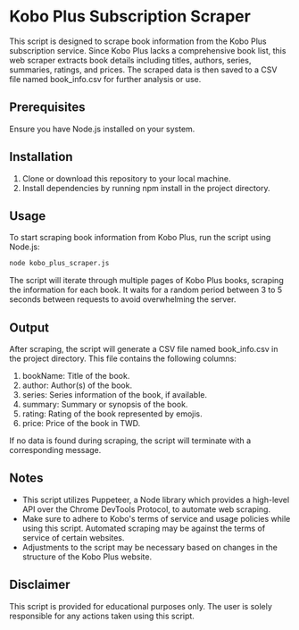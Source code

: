 # Kobo Plus Subscription Scraper

This script is designed to scrape book information from the Kobo Plus subscription service. Since Kobo Plus lacks a comprehensive book list, this web scraper extracts book details including titles, authors, series, summaries, ratings, and prices. The scraped data is then saved to a CSV file named book_info.csv for further analysis or use.

## Prerequisites
Ensure you have Node.js installed on your system.

## Installation
1. Clone or download this repository to your local machine.
2. Install dependencies by running npm install in the project directory.

## Usage
To start scraping book information from Kobo Plus, run the script using Node.js:

```sh
node kobo_plus_scraper.js
```

The script will iterate through multiple pages of Kobo Plus books, scraping the information for each book. It waits for a random period between 3 to 5 seconds between requests to avoid overwhelming the server.

## Output

After scraping, the script will generate a CSV file named book_info.csv in the project directory. This file contains the following columns:

1. bookName: Title of the book.
2. author: Author(s) of the book.
3. series: Series information of the book, if available.
4. summary: Summary or synopsis of the book.
5. rating: Rating of the book represented by emojis.
6. price: Price of the book in TWD.

If no data is found during scraping, the script will terminate with a corresponding message.

## Notes
- This script utilizes Puppeteer, a Node library which provides a high-level API over the Chrome DevTools Protocol, to automate web scraping.
- Make sure to adhere to Kobo's terms of service and usage policies while using this script. Automated scraping may be against the terms of service of certain websites.
- Adjustments to the script may be necessary based on changes in the structure of the Kobo Plus website.

## Disclaimer

This script is provided for educational purposes only. The user is solely responsible for any actions taken using this script.




